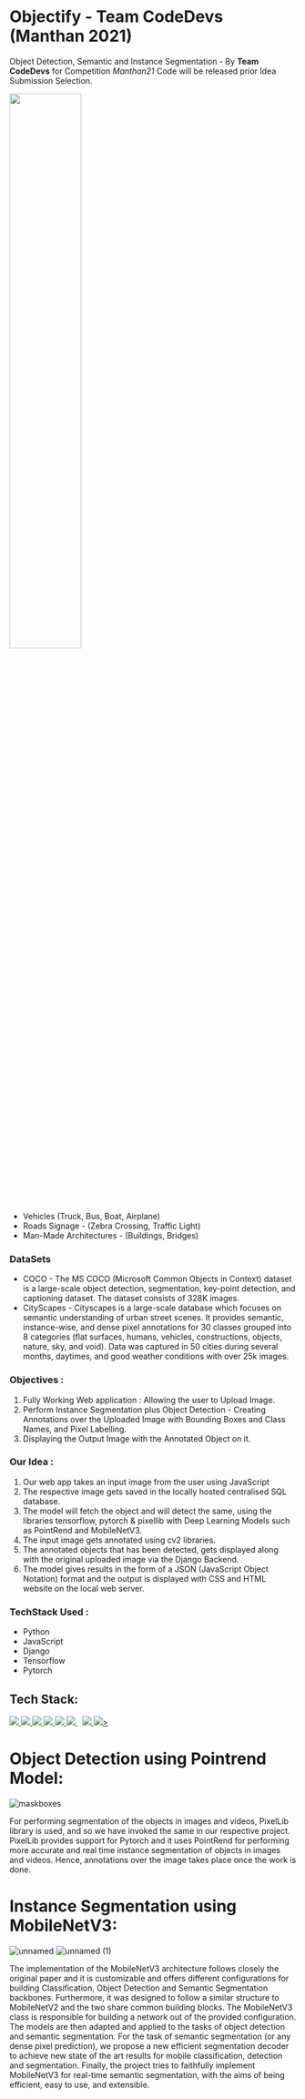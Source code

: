 # Objectify - Team CodeDevs (Manthan 2021)
Object Detection, Semantic and Instance Segmentation - 
By **Team CodeDevs** for Competition *Manthan21*
Code will be released prior Idea Submission Selection.

<a href="#"><img width="50%" height="auto"  src="https://user-images.githubusercontent.com/78292851/139589354-64f6d6cd-6af8-47f1-aba7-3f87cc92c3a3.png" height="80px"/></a>

- Vehicles (Truck, Bus, Boat, Airplane)
- Roads Signage - (Zebra Crossing, Traffic Light)
- Man-Made Architectures - (Buildings, Bridges)

### DataSets
- COCO - The MS COCO (Microsoft Common Objects in Context) dataset is a large-scale object detection, segmentation, key-point detection, and captioning dataset. The dataset consists of 328K images.
- CityScapes - Cityscapes is a large-scale database which focuses on semantic understanding of urban street scenes. It provides semantic, instance-wise, and dense pixel annotations for 30 classes grouped into 8 categories (flat surfaces, humans, vehicles, constructions, objects, nature, sky, and void). Data was captured in 50 cities during several months, daytimes, and good weather conditions with over 25k images.

### Objectives :
1. Fully Working Web application : Allowing the user to Upload Image.
2. Perform Instance Segmentation plus Object Detection - Creating Annotations over the Uploaded Image with Bounding Boxes and Class Names, and Pixel Labelling.
3. Displaying the Output Image with the Annotated Object on it.

### Our Idea :
1. Our web app takes an input image from the user using JavaScript
2. The respective image gets saved in the locally hosted centralised  SQL database.
3. The model will fetch the object and will detect the same, using the libraries tensorflow, pytorch & pixellib with Deep Learning Models such as PointRend and MobileNetV3. 
4. The input image gets annotated using cv2 libraries.
5. The annotated objects that has been detected, gets displayed along with the original uploaded image via the Django Backend.
6. The model gives results in the form of a JSON (JavaScript Object Notation) format and the output is displayed with CSS and HTML website on the local web server.

### TechStack Used :
- Python
- JavaScript
- Django
- Tensorflow
- Pytorch

## Tech Stack:

<p align="left">
    <a href="https://html.com/" target="_blank"> <img src="https://img.icons8.com/nolan/64/html.png"/> </a>
    <a href="https://www.tensorflow.org/" target="_blank"> <img src="https://img.icons8.com/external-justicon-lineal-color-justicon/64/000000/external-css-file-file-type-justicon-lineal-color-justicon.png"/> </a>
    <a href="https://www.tensorflow.org/" target="_blank"> <img src="https://img.icons8.com/color/48/000000/javascript--v1.png"/> </a>
    <a href="https://www.tensorflow.org/" target="_blank"> <img src="https://img.icons8.com/color/48/000000/tensorflow.png"/> </a>
    <a href="https://www.python.org" target="_blank"> <img src="https://img.icons8.com/color/48/000000/python.png"/> </a> 
    <a style="padding-right:8px;" href="https://www.djangoproject.com/" target="_blank"> <img src="https://img.icons8.com/ios-filled/50/4a90e2/django.png"/> </a>
   <a href="https://git-scm.com/" target="_blank"> <img src="https://img.icons8.com/color/48/000000/git.png"/> </a> 
     <a href="https://opencv.org/" target="_blank"> <img src="https://img.icons8.com/color/48/000000/opencv.png"/>></a>

</p>



# Object Detection using Pointrend Model:

![maskboxes](https://user-images.githubusercontent.com/78292851/139590557-26d106c5-b080-40b0-837e-caf03a7015f0.jpg)

For performing segmentation of the objects in images and videos, PixelLib library is used, and so we have invoked the same in our respective project. 
PixelLib provides support for Pytorch and it uses PointRend for performing more accurate and real time instance segmentation of objects in images and videos. Hence, annotations over the image takes place once the work is done.


# Instance Segmentation using MobileNetV3:


![unnamed](https://user-images.githubusercontent.com/78292851/139590680-7c86e652-411a-41bf-b047-c6e4ebf0311b.png)
![unnamed (1)](https://user-images.githubusercontent.com/78292851/139590682-b8fed9ac-74a0-45dd-b282-8762673b37db.png)

The implementation of the MobileNetV3 architecture follows closely the original paper and it is customizable and offers different configurations for building Classification, Object Detection and Semantic Segmentation backbones. 
Furthermore, it was designed to follow a similar structure to MobileNetV2 and the two share common building blocks. The MobileNetV3 class is responsible for building a network out of the provided configuration. The models are then adapted and applied to the tasks of object detection and semantic segmentation. 
For the task of semantic segmentation (or any dense pixel prediction), we propose a new efficient segmentation decoder to achieve new state of the art results for mobile classification, detection and segmentation. Finally, the project tries to faithfully implement MobileNetV3 for real-time semantic segmentation, with the aims of being efficient, easy to use, and extensible.


